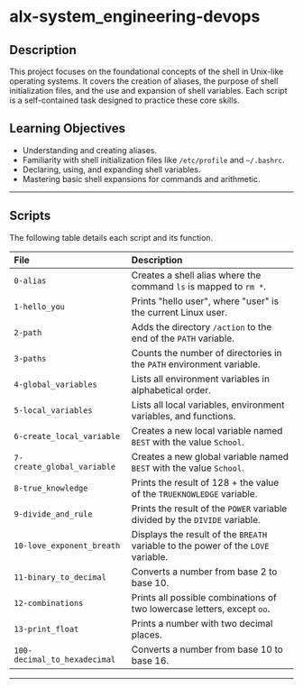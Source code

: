 # alx-system_engineering-devops


## Description

This project focuses on the foundational concepts of the shell in Unix-like operating systems. It covers the creation of aliases, the purpose of shell initialization files, and the use and expansion of shell variables. Each script is a self-contained task designed to practice these core skills.

## Learning Objectives

* Understanding and creating aliases.
* Familiarity with shell initialization files like `/etc/profile` and `~/.bashrc`.
* Declaring, using, and expanding shell variables.
* Mastering basic shell expansions for commands and arithmetic.

---

## Scripts

The following table details each script and its function.

| File                       | Description                                                                    |
| :------------------------- | :----------------------------------------------------------------------------- |
| `0-alias`                  | Creates a shell alias where the command `ls` is mapped to `rm *`.              |
| `1-hello_you`              | Prints "hello user", where "user" is the current Linux user.                   |
| `2-path`                   | Adds the directory `/action` to the end of the `PATH` variable.                |
| `3-paths`                  | Counts the number of directories in the `PATH` environment variable.           |
| `4-global_variables`       | Lists all environment variables in alphabetical order.                         |
| `5-local_variables`        | Lists all local variables, environment variables, and functions.               |
| `6-create_local_variable`  | Creates a new local variable named `BEST` with the value `School`.             |
| `7-create_global_variable` | Creates a new global variable named `BEST` with the value `School`.            |
| `8-true_knowledge`         | Prints the result of 128 + the value of the `TRUEKNOWLEDGE` variable.          |
| `9-divide_and_rule`        | Prints the result of the `POWER` variable divided by the `DIVIDE` variable.    |
| `10-love_exponent_breath`  | Displays the result of the `BREATH` variable to the power of the `LOVE` variable. |
| `11-binary_to_decimal`     | Converts a number from base 2 to base 10.                                      |
| `12-combinations`          | Prints all possible combinations of two lowercase letters, except `oo`.        |
| `13-print_float`           | Prints a number with two decimal places.                                       |
| `100-decimal_to_hexadecimal`| Converts a number from base 10 to base 16.                                    |

---